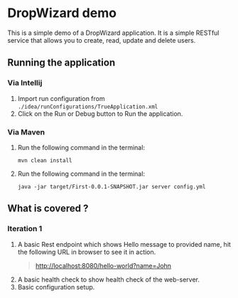 # DropWizard demo

This is a simple demo of a DropWizard application. It is a simple RESTful service that allows you to create, read,
update and delete users.

## Running the application

### Via **Intellij**

1. Import run configuration from `./idea/runConfigurations/TrueApplication.xml`
2. Click on the Run or Debug button to Run the application.

### Via **Maven**

1. Run the following command in the terminal:
    ```shell
    mvn clean install
    ```
2. Run the following command in the terminal:
    ```shell
    java -jar target/First-0.0.1-SNAPSHOT.jar server config.yml
    ```

## What is covered ?

### Iteration 1

1. A basic Rest endpoint which shows Hello message to provided name, hit the following URL in browser to see it in
   action.
   > [http://localhost:8080/hello-world?name=John](http://localhost:8080/hello?name=John)
2. A basic health check to show health check of the web-server.
3. Basic configuration setup.
